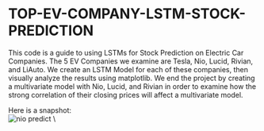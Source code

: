 # TOP-EV-COMPANY-LSTM-STOCK-PREDICTION
This code is a guide to using LSTMs for Stock Prediction on Electric Car Companies. The 5 EV Companies we examine are Tesla, Nio, Lucid, Rivian, and LiAuto. We create an LSTM Model
for each of these companies, then visually analyze the results using matplotlib. We end the project by creating a multivariate model with Nio, Lucid, and Rivian in order to examine
how the strong correlation of their closing prices will affect a multivariate model.

Here is a snapshot:\
![nio predict](https://github.com/CashBowman/TOP-EV-COMPANY-LSTM-STOCK-PREDICTION/assets/126301093/44bd6ac6-d94d-4814-a479-e6cfcd4191bb)
\

